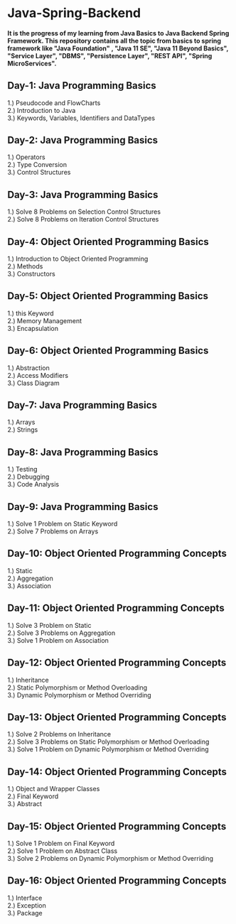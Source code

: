 # Java-Spring-Backend
#### It is the progress of my learning from Java Basics to Java Backend Spring Framework. This repository contains all the topic from basics to spring framework like "Java Foundation" , "Java 11 SE", "Java 11 Beyond Basics", "Service Layer", "DBMS", "Persistence Layer", "REST API", "Spring MicroServices".

## Day-1: Java Programming Basics
1.) Pseudocode and FlowCharts\
2.) Introduction to Java\
3.) Keywords, Variables, Identifiers and DataTypes

## Day-2: Java Programming Basics
1.) Operators\
2.) Type Conversion\
3.) Control Structures

## Day-3: Java Programming Basics
1.) Solve 8 Problems on Selection Control Structures\
2.) Solve 8 Problems on Iteration Control Structures

## Day-4: Object Oriented Programming Basics
1.) Introduction to Object Oriented Programming\
2.) Methods\
3.) Constructors

## Day-5: Object Oriented Programming Basics
1.) this Keyword\
2.) Memory Management\
3.) Encapsulation

## Day-6: Object Oriented Programming Basics
1.) Abstraction\
2.) Access Modifiers\
3.) Class Diagram

## Day-7: Java Programming Basics
1.) Arrays\
2.) Strings

## Day-8: Java Programming Basics
1.) Testing\
2.) Debugging\
3.) Code Analysis

## Day-9: Java Programming Basics
1.) Solve 1 Problem on Static Keyword\
2.) Solve 7 Problems on Arrays

## Day-10: Object Oriented Programming Concepts
1.) Static\
2.) Aggregation\
3.) Association

## Day-11: Object Oriented Programming Concepts
1.) Solve 3 Problem on Static\
2.) Solve 3 Problems on Aggregation\
3.) Solve 1 Problem on Association

## Day-12: Object Oriented Programming Concepts
1.) Inheritance\
2.) Static Polymorphism or Method Overloading\
3.) Dynamic Polymorphism or Method Overriding

## Day-13: Object Oriented Programming Concepts
1.) Solve 2 Problems on Inheritance\
2.) Solve 3 Problems on Static Polymorphism or Method Overloading\
3.) Solve 1 Problem on Dynamic Polymorphism or Method Overriding

## Day-14: Object Oriented Programming Concepts
1.) Object and Wrapper Classes\
2.) Final Keyword\
3.) Abstract

## Day-15: Object Oriented Programming Concepts
1.) Solve 1 Problem on Final Keyword\
2.) Solve 1 Problem on Abstract Class\
3.) Solve 2 Problems on Dynamic Polymorphism or Method Overriding

## Day-16: Object Oriented Programming Concepts
1.) Interface\
2.) Exception\
3.) Package

